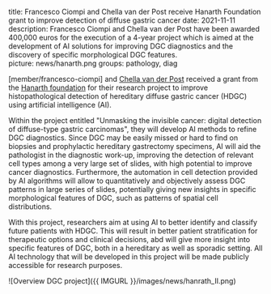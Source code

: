 title: Francesco Ciompi and Chella van der Post receive Hanarth Foundation grant to improve detection of diffuse gastric cancer
date: 2021-11-11
description: Francesco Ciompi and Chella van der Post have been awarded 400,000 euros for the execution of a 4-year project which is aimed at the development of AI solutions for improving DGC diagnostics and the discovery of specific morphological DGC features.  
picture: news/hanarth.png
groups: pathology, diag

[member/francesco-ciompi] and [Chella van der Post](https://www.radboudumc.nl/personen/chella-van-der-post) received a grant from the [Hanarth foundation](https://www.hanarthfonds.nl/) for their research project to improve histopathological detection of hereditary diffuse gastric cancer (HDGC) using artificial intelligence (AI). 

Within the project entitled "Unmasking the invisible cancer: digital detection of diffuse-type gastric carcinomas", they will develop AI methods to refine DGC diagnostics. Since DGC may be easily missed or hard to find on biopsies and prophylactic hereditary gastrectomy specimens, AI will aid the pathologist in the diagnostic work-up, improving the detection of relevant cell types among a very large set of slides, with high potential to improve cancer diagnostics. Furthermore, the automation in cell detection provided by AI algorithms will allow to quantitatively and objectively assess DGC patterns in large series of slides, potentially giving new insights in specific morphological  features of DGC, such as patterns of spatial cell distributions.

With this project, researchers aim at using AI to better identify and classify future patients with HDGC. This will result in better patient stratification for therapeutic options and clinical decisions, abd will give more insight into specific features of DGC, both in a hereditary as well as sporadic setting. All AI technology that will be developed in this project will be made publicly accessible for research purposes.

![Overview DGC project]({{ IMGURL }}/images/news/hanrath_II.png)

